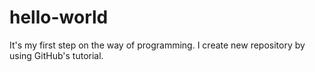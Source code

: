 # hello-world
It's my first step on the way of programming. I create new repository by using GitHub's tutorial. 
